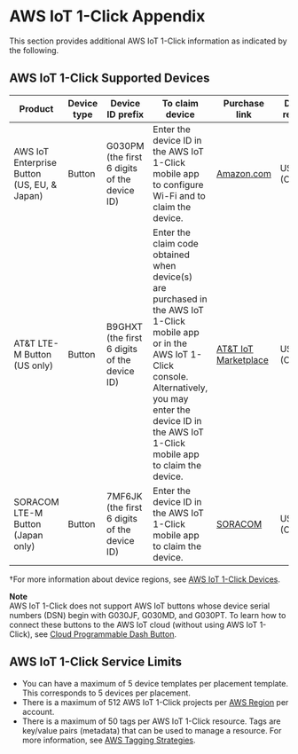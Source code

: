 # AWS IoT 1\-Click Appendix<a name="1click-appendix"></a>

This section provides additional AWS IoT 1\-Click information as indicated by the following\.

## AWS IoT 1\-Click Supported Devices<a name="1click-supported-devices"></a>


| Product | Device type | Device ID prefix | To claim device | Purchase link | Device region† | 
| --- | --- | --- | --- | --- | --- | 
|  AWS IoT Enterprise Button \(US, EU, & Japan\)  |  Button  |  G030PM \(the first 6 digits of the device ID\)  | Enter the device ID in the AWS IoT 1\-Click mobile app to configure Wi\-Fi and to claim the device\. |   [Amazon\.com](http://www.amazon.com/)   |  US West \(Oregon\)  | 
|  AT&T LTE\-M Button \(US only\)  |  Button  |  B9GHXT \(the first 6 digits of the device ID\)  | Enter the claim code obtained when device\(s\) are purchased in the AWS IoT 1\-Click mobile app or in the AWS IoT 1\-Click console\. Alternatively, you may enter the device ID in the AWS IoT 1\-Click mobile app to claim the device\. |  [AT&T IoT Marketplace](https://marketplace.att.com/products?tags=hardware)  |  US West \(Oregon\)  | 
| SORACOM LTE\-M Button \(Japan only\) | Button | 7MF6JK \(the first 6 digits of the device ID\) | Enter the device ID in the AWS IoT 1\-Click mobile app to claim the device\. | [SORACOM](https://soracom.jp/products/gadgets/aws_button/) | US West \(Oregon\) | 

 †For more information about device regions, see [AWS IoT 1\-Click Devices](1click-devices.md)\.

**Note**  
AWS IoT 1\-Click does not support AWS IoT buttons whose device serial numbers \(DSN\) begin with G030JF, G030MD, and G030PT\. To learn how to connect these buttons to the AWS IoT cloud \(without using AWS IoT 1\-Click\), see [Cloud Programmable Dash Button](https://aws.amazon.com/iotbutton/)\.

## AWS IoT 1\-Click Service Limits<a name="1click-limits"></a>
+ You can have a maximum of 5 device templates per placement template\. This corresponds to 5 devices per placement\.
+ There is a maximum of 512 AWS IoT 1\-Click projects per [AWS Region](https://docs.aws.amazon.com/AmazonRDS/latest/UserGuide/Concepts.RegionsAndAvailabilityZones.html) per account\.
+ There is a maximum of 50 tags per AWS IoT 1\-Click resource\. Tags are key/value pairs \(metadata\) that can be used to manage a resource\. For more information, see [AWS Tagging Strategies](https://aws.amazon.com/answers/account-management/aws-tagging-strategies/)\.